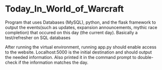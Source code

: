 # Today_In_World_of_Warcraft
Program that uses Databases (MySQL), python, and the flask framework to output the events(such as updates, expansion announcements, mythic race completion) that occured on this day (the current day). 
Basically a test/refresher on SQL databases

After running the virtual environment, running app.py should enable access to the website. Localhost:5000 is the initial destination and should output the needed information. Also printed it in the command prompt to double-check if the information matches the day.
